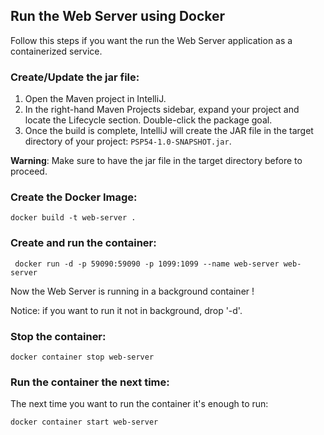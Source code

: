 ## Run the Web Server using Docker
Follow this steps if you want the run the Web Server application as a containerized service.
### Create/Update the jar file:
1. Open the Maven project in IntelliJ.
2. In the right-hand Maven Projects sidebar, expand your project and locate the Lifecycle section. Double-click the package goal.
3.  Once the build is complete, IntelliJ will create the JAR file in the target directory of your project: ```PSP54-1.0-SNAPSHOT.jar```.

**Warning**: Make sure to have the jar file in the target directory before to proceed.

### Create the Docker Image:
```
docker build -t web-server .
```
### Create and run the container:
```
 docker run -d -p 59090:59090 -p 1099:1099 --name web-server web-server
```
Now the Web Server is running in a background container !

Notice: if you want to run it not in background, drop '-d'.

### Stop the container:
```
docker container stop web-server
```
### Run the container the next time:
The next time you want to run the container it's enough to run:
```
docker container start web-server
```
